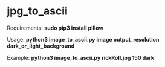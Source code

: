 # jpg_to_ascii

Requirements: **sudo pip3 install pillow**

Usage: **python3 image_to_ascii.py image output_resolution dark_or_light_background**

Example: **python3 image_to_ascii.py rickRoll.jpg 150 dark**
